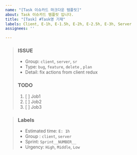 ```yaml
---
name: "[Task 이슈카드 마크다운 템플릿]"
about: Task 이슈카드 템플릿 입니다.
title: "[Task] #Task명 기재"
labels: Client, E-1h, E-1.5h, E-2h, E-2.5h, E-3h, Server
assignees: ''

---
```


> ### ISSUE
> * Group:  `client`, `server`, `sr`
> * Type: `bug`, `feature`, `delete` , `plan`
> * Detail: fix actions from client redux
> 
> ### TODO
> 1. [ ]  Job1
> 2. [ ]  Job2
> 3. [ ]  Job3
> 

> ### Labels
> * Estimated time: `E: 1h`
> * Group : `client`, `server`
> * Sprint: `Sprint__NUMBER__`
> * Urgency: `High`, `Middle`, `Low`
